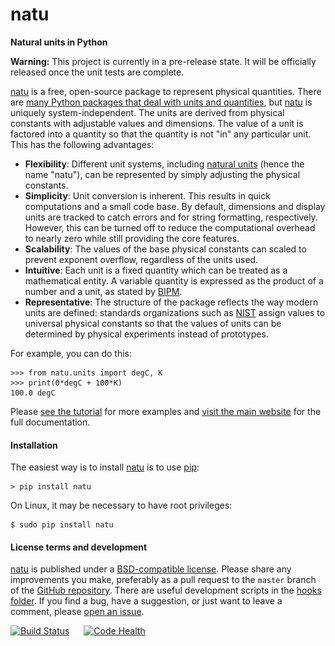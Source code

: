natu
====

**Natural units in Python**

**Warning:** This project is currently in a pre-release state.  It will be
officially released once the unit tests are complete.

[natu] is a free, open-source package to represent physical quantities.  There are
[many Python packages that deal with units and quantities](http://kdavies4.github.io/natu/seealso.html),
but [natu] is uniquely system-independent.  The units are derived from physical
constants with adjustable values and dimensions.  The value of a unit is
factored into a quantity so that the quantity is not "in" any particular unit.
This has the following advantages:

- **Flexibility**: Different unit systems, including [natural units] (hence the
  name "natu"), can be represented by simply adjusting the physical constants.
- **Simplicity**: Unit conversion is inherent.  This results in quick
  computations and a small code base.  By default, dimensions and display units
  are tracked to catch errors and for string formatting, respectively.  However,
  this can be turned off to reduce the computational overhead to nearly zero
  while still providing the core features.
- **Scalability**: The values of the base physical constants can scaled to
  prevent exponent overflow, regardless of the units used.
- **Intuitive**: Each unit is a fixed quantity which can be treated as a
  mathematical entity.  A variable quantity is expressed as the product of a
  number and a unit, as stated by [BIPM].
- **Representative**: The structure of the package reflects the way modern units
  are defined: standards organizations such as [NIST] assign values to universal
  physical constants so that the values of units can be determined by physical
  experiments instead of prototypes.

For example, you can do this:

    >>> from natu.units import degC, K
    >>> print(0*degC + 100*K)
    100.0 degC

Please
[see the tutorial](http://nbviewer.ipython.org/github/kdavies4/natu/blob/master/examples/tutorial.ipynb)
for more examples and [visit the main website][natu] for the full documentation.

#### Installation

The easiest way is to install [natu] is to use [pip]:

    > pip install natu

On Linux, it may be necessary to have root privileges:

    $ sudo pip install natu

#### License terms and development

[natu] is published under a [BSD-compatible license](LICENSE.txt).  Please
share any improvements you make, preferably as a pull request to the ``master``
branch of the [GitHub repository].  There are useful development scripts in the
[hooks folder](hooks).  If you find a bug, have a suggestion, or just want to
leave a comment, please
[open an issue](https://github.com/kdavies4/natu/issues/new).

[![Build Status](https://travis-ci.org/kdavies4/natu.svg?branch=travis)](https://travis-ci.org/kdavies4/natu)
![ ](doc/_static/hspace.png)
[![Code Health](https://landscape.io/github/kdavies4/natu/master/landscape.png)](https://landscape.io/github/kdavies4/natu)


[natu]: http://kdavies4.github.io/natu
[natural units]: http://en.wikipedia.org/wiki/Natural_units
[Python Standard Library]: https://docs.python.org/3/library/
[GitHub repository]: https://github.com/kdavies4/natu
[NIST]: http://www.nist.gov/
[BIPM]: http://www.bipm.org/
[pip]: https://pypi.python.org/pypi/pip
[pip]: https://pypi.python.org/pypi/pip
[degree Celsius (degC)]: http://en.wikipedia.org/wiki/Celsius
[decibel (dB)]: http://en.wikipedia.org/wiki/Decibel
[coherent relations]: http://en.wikipedia.org/wiki/Coherence_(units_of_measurement)
[statcoulomb]: http://en.wikipedia.org/wiki/Statcoulomb
[math]: https://docs.python.org/3/library/math.html
[numpy]: http://numpy.scipy.org/
[PyPI page]: http://pypi.python.org/pypi/natu
[natu.groups]: http://kdavies4.github.io/natu/natu.groups.html
